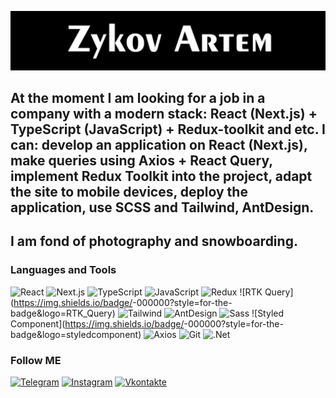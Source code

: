 [![Header](https://github.com/SkaterPunisher/SkaterPunisher/blob/main/assets/logo.png)](https://www.instagram.com/art_zykov/)

## At the moment I am looking for a job in a company with a modern stack: React (Next.js) + TypeScript (JavaScript) + Redux-toolkit and etc. I can: develop an application on React (Next.js), make queries using Axios + React Query, implement Redux Toolkit into the project, adapt the site to mobile devices, deploy the application, use SCSS and Tailwind, AntDesign. 

##  I am fond of photography and snowboarding.

### Languages and Tools
![React](https://img.shields.io/badge/<React>-000000?style=for-the-badge&logo=react)
![Next.js](https://img.shields.io/badge/<Next.js>-000000?style=for-the-badge&logo=next)
![TypeScript](https://img.shields.io/badge/<TypeScript>-000000?style=for-the-badge&logo=TypeScript)
![JavaScript](https://img.shields.io/badge/<JavaScript>-000000?style=for-the-badge&logo=JavaScript)
![Redux](https://img.shields.io/badge/<Redux>-000000?style=for-the-badge&logo=Redux)
![RTK Query](https://img.shields.io/badge/<RTK Query>-000000?style=for-the-badge&logo=RTK_Query)
![Tailwind](https://img.shields.io/badge/<Tailwind>-000000?style=for-the-badge&logo=Tailwind)
![AntDesign](https://img.shields.io/badge/<AntDesign>-000000?style=for-the-badge&logo=AntDesign)
![Sass](https://img.shields.io/badge/<Sass>-000000?style=for-the-badge&logo=Sass)
![Styled Component](https://img.shields.io/badge/<Styled Component>-000000?style=for-the-badge&logo=styledcomponent)
![Axios](https://img.shields.io/badge/<Axios>-000000?style=for-the-badge&logo=Axios)
![Git](https://img.shields.io/badge/<Git>-000000?style=for-the-badge&logo=Git)
![.Net](https://img.shields.io/badge/<Framework>-000000?style=for-the-badge&logo=.net)



### Follow ME
[![Telegram](https://img.shields.io/badge/<Telegram>-000000?style=for-the-badge&logo=Telegram)](https://tlgg.ru/skaterpunisher)
[![Instagram](https://img.shields.io/badge/<Instagram>-000000?style=for-the-badge&logo=Instagram)](https://www.instagram.com/art_zykov/)
[![Vkontakte](https://img.shields.io/badge/<Vkontakte>-000000?style=for-the-badge&logo=Vk&)](https://vk.com/art_zykov)
